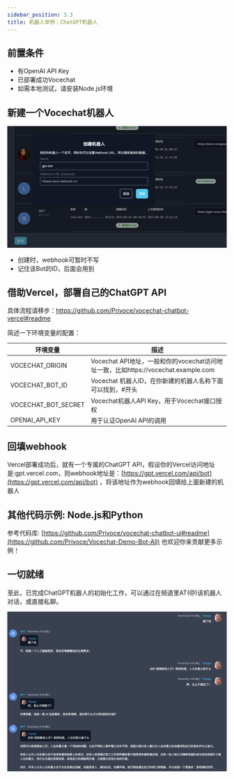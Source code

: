 ```yaml
---
sidebar_position: 3.3
title: 机器人举例：ChatGPT机器人
---
```


## 前置条件

- 有OpenAI API Key
- 已部署成功Vocechat
- 如需本地测试，请安装Node.js环境


## 新建一个Vocechat机器人

![create bot](image/bot.create.gpt.png)

- 创建时，webhook可暂时不写
- 记住该Bot的ID，后面会用到


## 借助Vercel，部署自己的ChatGPT API

具体流程请移步：https://github.com/Privoce/vocechat-chatbot-vercel#readme

简述一下环境变量的配置：

| 环境变量              | 描述                                                                                                                               |
| --------------------------------- | ----------------------------------------------------------------------------------------------------------------------------------------- |
| VOCECHAT_ORIGIN        | Vocechat API地址，一般和你的vocechat访问地址一致，比如https://vocechat.example.com                                                                                   |
| VOCECHAT_BOT_ID        | Vocechat 机器人ID，在你新建的机器人名称下面可以找到，#开头                                                                                   |
| VOCECHAT_BOT_SECRET        | Vocechat机器人API Key，用于Vocechat接口授权                                                                                   |
| OPENAI_API_KEY        | 用于认证OpenAI API的调用  | 

## 回填webhook

Vercel部署成功后，就有一个专属的ChatGPT API，假设你的Vercel访问地址是:gpt.vercel.com，则webhook地址是：[https://gpt.vercel.com/api/bot](https://gpt.vercel.com/api/bot) ，将该地址作为webhook回填给上面新建的机器人
## 其他代码示例: Node.js和Python

参考代码库: [https://github.com/Privoce/vocechat-chatbot-ui#readme](https://github.com/Privoce/Vocechat-Demo-Bot-All)
也欢迎你来贡献更多示例！

## 一切就绪

至此，已完成ChatGPT机器人的初始化工作，可以通过在频道里AT(@)该机器人对话，或直接私聊。

![create bot](image/bot.gpt.chat.png)
